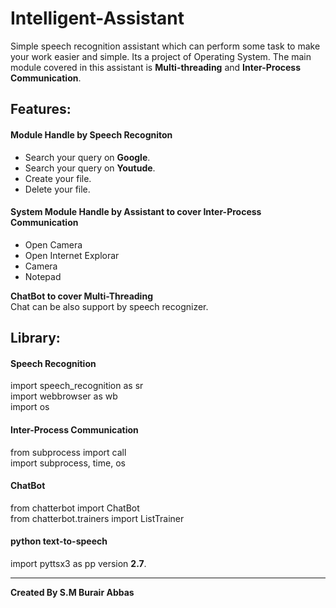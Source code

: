 # Intelligent-Assistant

Simple speech recognition assistant which can perform some task to make your work easier and simple. Its a project of Operating System.
The main module covered in this assistant is **Multi-threading** and **Inter-Process Communication**.

## Features:
#### Module Handle by Speech Recogniton
* Search your query on __Google__.
* Search your query on __Youtude__.
* Create your file.
* Delete your file.

#### System Module Handle by Assistant to cover Inter-Process Communication
* Open Camera
* Open Internet Explorar
* Camera
* Notepad

**ChatBot to cover Multi-Threading**  
Chat can be also support by speech recognizer.

## Library:
#### Speech Recognition
import speech_recognition as sr  
import webbrowser as wb  
import os  

#### Inter-Process Communication
from subprocess import call  
import subprocess, time, os

#### ChatBot
from chatterbot import ChatBot  
from chatterbot.trainers import ListTrainer  

#### python text-to-speech
import pyttsx3 as pp version **2.7**.

---
**Created By S.M Burair Abbas**
